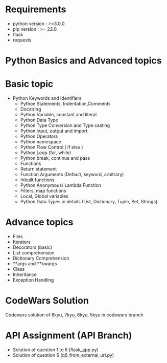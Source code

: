 # Requirements
 - python version : >=3.0.0
 - pip version : >= 22.0.
 - flask
 - requests
 
# Python Basics and Advanced topics
# Basic topic
   - Python Keywords and Identifiers
	 - Python Statements, Indentation,Comments
	 - Docstring
	 - Python Variable, constant and literal
	 - Python Data Type
	 - Python Type Conversion and Type casting
	 - Python input, output and import
	 - Python Operators
	 - Python namespace
	 - Python Flow Control ( if else )
	 - Python Loop (for, while)
	 - Python break, continue and pass
	 - Functions
	 - Return statement
	 - Function Arguments (Default, keyword, arbitrary)
	 - Inbuilt functions
	 - Python Anonymous/ Lambda Function
	 - Filters, map functions
	 - Local, Global variables
	 - Python Data Types in details (List, Dictionary, Tuple, Set, Strings)

# Advance topics
   - Files
   - Iterators
   - Decorators (basic)
   - List comprehension
   - Dictionary Comprehension
   - **args and **kwargs
   - Class
   - Inheritance
   - Exception Handling


# CodeWars Solution
  Codewars solution of 8kyu, 7kyu, 6kyu, 5kyu in codewars  branch
  
 
# API Assignment (API Branch)
  - Solution of question 1 to 5 (flask_app.py)
  - Solution of question 6 (q6_from_external_url.py)

